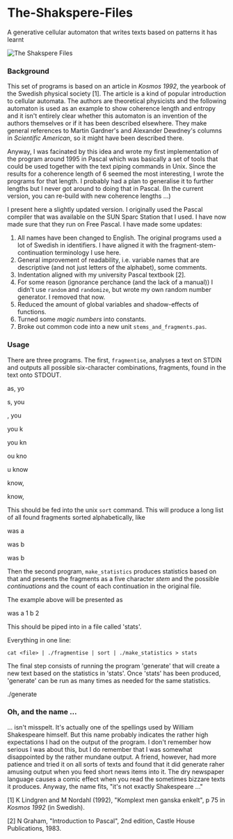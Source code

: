 # The-Shakspere-Files
A generative cellular automaton that writes texts based on patterns it has learnt

 ![The Shakspere Files](https://github.com/user-attachments/assets/db1b6e0d-0a4d-4067-8d9c-a0419d6d1819)
 
### Background
This set of programs is based on an article in *Kosmos 1992*, the yearbook of the Swedish physical society [1]. The article is a kind of popular introduction to cellular automata. The authors are theoretical physicists and the following automaton is used as an example to show coherence length and entropy and it isn't entirely clear whether this automaton is an invention of the authors themselves or if it has been described elsewhere. They make general references to Martin Gardner's and Alexander Dewdney's columns in *Scientific American*, so it might have been described there.

Anyway, I was facinated by this idea and wrote my first implementation of the program around 1995 in Pascal which was basically a set of tools that could be used together with the text piping commands in Unix. Since the results for a coherence length of 6 seemed the most interesting, I wrote the programs for that length. I probably had a plan to generalise it to further lengths but I
never got around to doing that in Pascal. (In the current version, you can re-build with new
coherence lengths ...)

I present here a slightly updated version. I originally used the Pascal compiler that was available on the SUN Sparc Station that I used. I have now made sure that they run on Free Pascal. I have made some updates:

 1. All names have been changed to English. The original programs used a
    lot of Swedish in identifiers. I have aligned it with the
    fragment-stem-continuation terminology I use here. 
 2. General improvement of readability, i.e. variable names that are descriptive (and not just
    letters of the alphabet), some comments.
 3. Indentation aligned with my university Pascal textbook [2].
 4. For some reason (ignorance perchance (and the lack of a manual)) I didn't use `random` and 
    `randomize`, but  wrote my own random number generator. I removed that now.
 5. Reduced the amount of global variables and shadow-effects of functions.
 6. Turned some *magic numbers* into constants.
 7. Broke out common code into a new unit `stems_and_fragments.pas`.

### Usage
There are three programs. The first, `fragmentise`, analyses a text on STDIN and outputs all possible six-character combinations, fragments, found in the text onto STDOUT.

as, yo

s, you

, you 

 you k
 
you kn

ou kno

u know

 know,


know, 


This should be fed into the unix `sort` command. This will produce a long list of all found fragments sorted alphabetically, like

 was a
 
 was b
 
 was b


Then the second program, `make_statistics` produces statistics based on that and presents the fragments as a five character *stem* and the possible *continuations* and the count of each continuation in the original file.

The example above will be presented as

 was  a 1 b 2

This should be piped into in a file called 'stats'.

Everything in one line:

    cat <file> | ./fragmentise | sort | ./make_statistics > stats

The final step consists of running the program 'generate' that will create a new text based on the statistics in 'stats'. Once 'stats' has been produced, 'generate' can be run as many times as needed for the same statistics.

./generate

### Oh, and the name ...
... isn't misspelt. It's actually one of the spellings used by William Shakespeare himself. But this name probably indicates the rather high expectations I had on the output of the program. I don't remember how serious I was about this, but I do remember that I was somewhat disappointed by the rather mundane output. A friend, however, had more patience and tried it on all sorts of texts and found that it did generate raher amusing output when you feed short news items into it. The dry newspaper language causes a comic effect when you read the sometimes bizzare texts it produces. Anyway, the name fits, "it's not
exactly Shakespeare ..."


[1] K Lindgren and M Nordahl (1992), "Komplext men ganska enkelt", p 75 in *Kosmos 1992* (in Swedish).

[2] N Graham, "Introduction to Pascal", 2nd edition, Castle House Publications, 1983.
